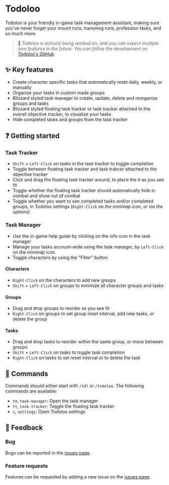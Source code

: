 # Todoloo
Todoloo is your friendly in-game task management assistant, making sure you've never forget your mount runs, transmog runs, profession tasks, and so much more.

> 🚧 *Todoloo is actively being worked on, and you can expect multiple new features in the future.
> You can follow the development on [Todoloo's GitHub](https://github.com/Todoloo-WoW/Todoloo).*

## ✨ Key features
* Create character specific tasks that automatically reset daily, weekly, or manually
* Organize your tasks in custom made groups
* Blizzard styled task manager to create, update, delete and reorganize groups and tasks
* Blizzard styled floating task tracker or task tracker attached to the overall objective tracker, to visualize your tasks
* Hide completed tasks and groups from the task tracker

## ❓ Getting started
### Task Tracker
* `Shift` + `Left-Click` on tasks in the task tracker to toggle completion
* Toggle between floating task tracker and task trakcer attached to the objective tracker
* Click and drag the floating task tracker around, to place the it as you see fit
* Toggle whether the floating task tracker should automatically hide in combat and show out of combat
* Toggle whether you want to see completed tasks and/or completed groups, in Todoloo settings (_`Right-Click` on the minimap icon, or via the options_)

### Task Manager
* Use the in-game help guide by clicking on the info icon in the task manager
* Manage your tasks account-wide using the task manager, by `Left-Click` on the minimap icon
* Toggle characters by using the "Filter" button

#### Characters
* `Right-Click` on the characters to add new groups
* `Shift` + `Left-Click` on groups to minimize all character groups and tasks

#### Groups
* Drag and drop groups to reorder as you see fit
* `Right-Click` on groups to set group reset interval, add new tasks, or delete the group

#### Tasks
* Drag and drop tasks to reorder within the same group, or move between groups
* `Shift` + `Left-Click` on tasks to toggle task completion
* `Right-Click` on tasks to set reset interval or to delete the task

## 📧 Commands
Commands should either start with `/tdl` or `/todoloo`. The following commands are available:
* `tm`, `task-manager`: Open the task manager
* `tt`, `task-tracker`: Toggle the floating task tracker
* `s`, `settings`: Open Todoloo settings

## 📣 Feedback
### Bug
Bugs can be reported in the [issues page](https://github.com/Todoloo-WoW/Todoloo/issues).

### Feature requests
Features can be requested by adding a new issue on the [issues page](https://github.com/Todoloo-WoW/Todoloo/issues).